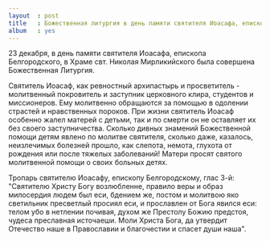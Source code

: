 ```yaml
---
layout  : post
title   : Божественная литургия в день памяти святителя Иоасафа, епископа Белгородского
album   : yes
---
```

23 декабря, в день памяти святителя Иоасафа, епископа Белгородского, в Храме свт. Николая Мирликийского была совершена Божественная Литургия.

Святитель Иоасаф, как ревностный архипастырь и просветитель - молитвенный покровитель и заступник церковного клира, студентов и миссионеров. Ему молитвенно обращаются за помощью в одолении  страстей и нравственных пороков. При жизни святитель Иоасаф особенно жалел матерей с детьми, так и по смерти он не оставляет их без своего заступничества. Сколько дивных знамений Божественной помощи детям явлено по молитве святителя, сколько даже, казалось, неизлечимых болезней прошло, как слепота, немота, глухота от рождения или после тяжелых заболеваний! Матери просят святого молитвенной помощи о своих больных детях.

Тропарь святителю Иоасафу, епископу Белгородскому, глас 3-й:
"Святителю Христу Богу возлюбленне, правило веры и образ милосердия людем был еси, бдением же, постом и молитвою яко светильник пресветлый просиял еси, и прославлен от Бога явился еси: телом убо в нетлении почивая, духом же Престолу Божию предстоя, чудеса преславная источаеши. Моли Христа Бога, да утвердит Отечество наше в Православии и благочестии и спасет души наша".
